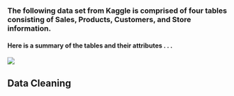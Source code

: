 ### The following data set from Kaggle is comprised of four tables consisting of Sales, Products, Customers, and Store information.

#### Here is a summary of the tables and their attributes . . . 
![](https://github.com/tanikasuresh/Global-Electronics_Retail_Analysis/blob/main/Entity%20Relationship%20Diagram.png)


## Data Cleaning

